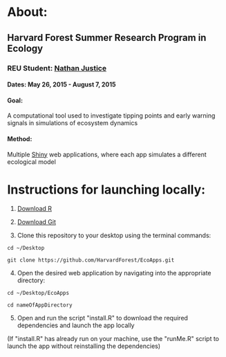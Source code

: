 # About:

## Harvard Forest Summer Research Program in Ecology

### REU Student: [Nathan Justice](mailto:n.justice@outlook.com)

#### Dates: May 26, 2015 - August 7, 2015

#### Goal: 
A computational tool used to investigate tipping points and early warning signals in simulations of ecosystem dynamics

#### Method: 
Multiple [Shiny](http://shiny.rstudio.com/) web applications, where each app simulates a different ecological model

# Instructions for launching locally:

1) [Download R](https://www.r-project.org/)

2) [Download Git](https://git-scm.com/downloads)

3) Clone this repository to your desktop using the terminal commands:

`cd ~/Desktop`

`git clone https://github.com/HarvardForest/EcoApps.git`

4) Open the desired web application by navigating into the appropriate directory:

`cd ~/Desktop/EcoApps`

`cd nameOfAppDirectory`

5) Open and run the script "install.R" to download the required
  dependencies and launch the app locally
  
(If "install.R" has already run on your machine, use the "runMe.R"
script to launch the app without reinstalling the dependencies)
